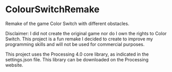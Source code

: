 # ColourSwitchRemake
Remake of the game Color Switch with different obstacles.

Disclaimer: I did not create the original game nor do I own the rights to Color Switch. This project is a fun remake I decided to create to improve my programming skills and will not be used for commercial purposes.

This project uses the Processing 4.0 core library, as indicated in the settings.json file. This library can be downloaded on the Processing website.
